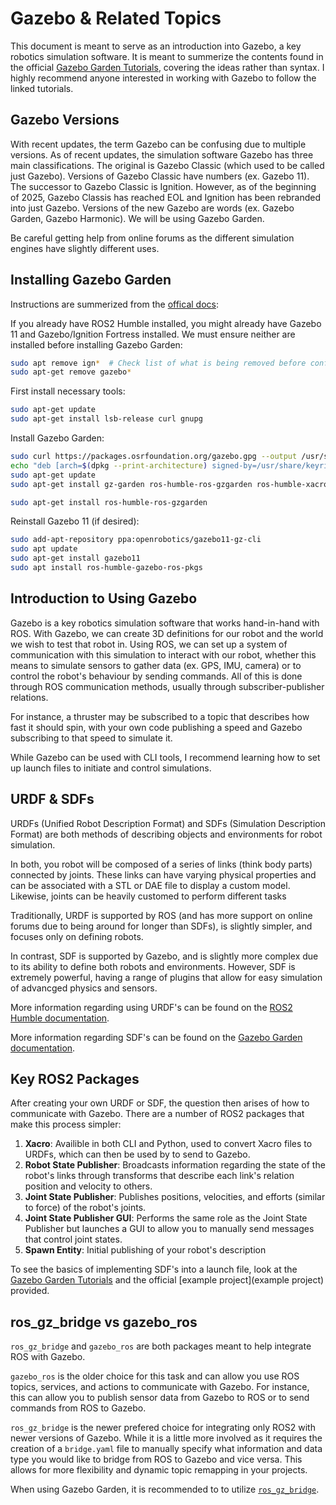 # Gazebo & Related Topics

This document is meant to serve as an introduction into Gazebo, a key robotics simulation software. It is meant to summerize the contents found in the official [Gazebo Garden Tutorials](https://gazebosim.org/docs/garden/tutorials/), covering the ideas rather than syntax. I highly recommend anyone interested in working with Gazebo to follow the linked tutorials.


## Gazebo Versions

With recent updates, the term Gazebo can be confusing due to multiple versions. As of recent updates, the simulation software Gazebo has three main classifications. The original is Gazebo Classic (which used to be called just Gazebo). Versions of Gazebo Classic have numbers (ex. Gazebo 11). The successor to Gazebo Classic is Ignition. However, as of the beginning of 2025, Gazebo Classis has reached EOL and Ignition has been rebranded into just Gazebo. Versions of the new Gazebo are words (ex. Gazebo Garden, Gazebo Harmonic). We will be using Gazebo Garden.

Be careful getting help from online forums as the different simulation engines have slightly different uses.


## Installing Gazebo Garden

Instructions are summerized from the [offical docs](https://gazebosim.org/docs/garden/install_ubuntu/#binary-installation-on-ubuntu):

If you already have ROS2 Humble installed, you might already have Gazebo 11 and Gazebo/Ignition Fortress installed. We must ensure neither are installed before installing Gazebo Garden:

```bash
sudo apt remove ign*  # Check list of what is being removed before confirming.
sudo apt-get remove gazebo*  
```

First install necessary tools:

```bash
sudo apt-get update
sudo apt-get install lsb-release curl gnupg
```

Install Gazebo Garden:

```bash
sudo curl https://packages.osrfoundation.org/gazebo.gpg --output /usr/share/keyrings/pkgs-osrf-archive-keyring.gpg
echo "deb [arch=$(dpkg --print-architecture) signed-by=/usr/share/keyrings/pkgs-osrf-archive-keyring.gpg] http://packages.osrfoundation.org/gazebo/ubuntu-stable $(lsb_release -cs) main" | sudo tee /etc/apt/sources.list.d/gazebo-stable.list > /dev/null
sudo apt-get update
sudo apt-get install gz-garden ros-humble-ros-gzgarden ros-humble-xacro python3-sdformat13

sudo apt-get install ros-humble-ros-gzgarden
```

Reinstall Gazebo 11 (if desired):

```bash
sudo add-apt-repository ppa:openrobotics/gazebo11-gz-cli
sudo apt update
sudo apt-get install gazebo11
sudo apt install ros-humble-gazebo-ros-pkgs
```


## Introduction to Using Gazebo

Gazebo is a key robotics simulation software that works hand-in-hand with ROS. With Gazebo, we can create 3D definitions for our robot and the world we wish to test that robot in. Using ROS, we can set up a system of communication with this simulation to interact with our robot, whether this means to simulate sensors to gather data (ex. GPS, IMU, camera) or to control the robot's behaviour by sending commands. All of this is done through ROS communication methods, usually through subscriber-publisher relations. 

For instance, a thruster may be subscribed to a topic that describes how fast it should spin, with your own code publishing a speed and Gazebo subscribing to that speed to simulate it.

While Gazebo can be used with CLI tools, I recommend learning how to set up launch files to initiate and control simulations.


## URDF & SDFs

URDFs (Unified Robot Description Format) and SDFs (Simulation Description Format) are both methods of describing objects and environments for robot simulation.

In both, you robot will be composed of a series of links (think body parts) connected by joints. These links can have varying physical properties and can be associated with a STL or DAE file to display a custom model. Likewise, joints can be heavily customed to perform different tasks

Traditionally, URDF is supported by ROS (and has more support on online forums due to being around for longer than SDFs), is slightly simpler, and focuses only on defining robots. 

In contrast, SDF is supported by Gazebo, and is slightly more complex due to its ability to define both robots and environments. However, SDF is extremely powerful, having a range of plugins that allow for easy simulation of advancged physics and sensors.

More information regarding using URDF's can be found on the [ROS2 Humble documentation](https://docs.ros.org/en/humble/Tutorials/Intermediate/URDF/URDF-Main.html).

More information regarding SDF's can be found on the [Gazebo Garden documentation](https://gazebosim.org/docs/latest/building_robot/).


## Key ROS2 Packages

After creating your own URDF or SDF, the question then arises of how to communicate with Gazebo. There are a number of ROS2 packages that make this process simpler:

1) **Xacro**: Availible in both CLI and Python, used to convert Xacro files to URDFs, which can then be used by to send to Gazebo.
2) **Robot State Publisher**: Broadcasts information regarding the state of the robot's links through transforms that describe each link's relation position and velocity to others.
3) **Joint State Publisher**: Publishes positions, velocities, and efforts (similar to force) of the robot's joints.
4) **Joint State Publisher GUI**: Performs the same role as the Joint State Publisher but launches a GUI to allow you to manually send messages that control joint states.
5) **Spawn Entity**: Initial publishing of your robot's description

To see the basics of implementing SDF's into a launch file, look at the [Gazebo Garden Tutorials](https://gazebosim.org/docs/garden/ros2_interop/) and the official [example project](example project) provided.


## ros_gz_bridge vs gazebo_ros

`ros_gz_bridge` and `gazebo_ros` are both packages meant to help integrate ROS with Gazebo. 

`gazebo_ros` is the older choice for this task and can allow you use ROS topics, services, and actions to communicate with Gazebo. For instance, this can allow you to publish sensor data from Gazebo to ROS or to send commands from ROS to Gazebo.

`ros_gz_bridge` is the newer prefered choice for integrating only ROS2 with newer versions of Gazebo. While it is a little more involved as it requires the creation of a `bridge.yaml` file to manually specify what information and data type you would like to bridge from ROS to Gazebo and vice versa. This allows for more flexibility and dynamic topic remapping in your projects. 

When using Gazebo Garden, it is recommended to to utilize [`ros_gz_bridge`](https://gazebosim.org/docs/garden/ros2_integration/#).